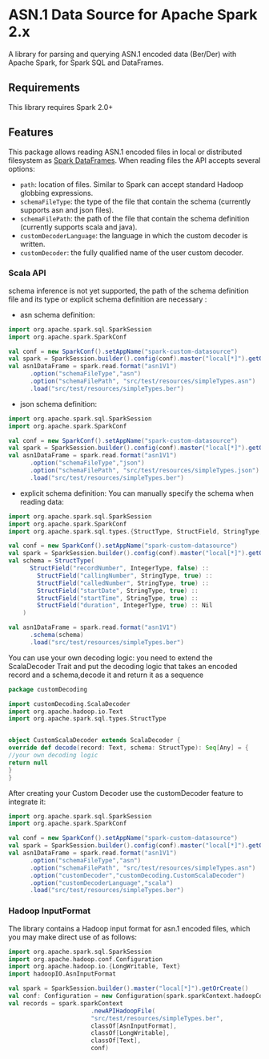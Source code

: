 # ASN.1 Data Source for Apache Spark 2.x
A library for parsing and querying ASN.1 encoded data (Ber/Der) with Apache Spark, for Spark SQL and DataFrames.
## Requirements

This library requires Spark 2.0+

## Features
This package allows reading ASN.1 encoded files in local or distributed filesystem as [Spark DataFrames](https://spark.apache.org/docs/latest/sql-programming-guide.html).
When reading files the API accepts several options:
* `path`: location of files. Similar to Spark can accept standard Hadoop globbing expressions.
* `schemaFileType`: the type of the file that contain the schema (currently supports asn and json files).
* `schemaFilePath`: the path of the file that contain the schema definition (currently supports scala and java).
* `customDecoderLanguage`: the language in which the custom decoder is written.
* `customDecoder`: the fully qualified name of the user custom decoder.


### Scala API

schema inference is not yet supported, the path of the schema definition file and its type or explicit schema definition are necessary :

* asn schema definition:
```scala
import org.apache.spark.sql.SparkSession
import org.apache.spark.SparkConf

val conf = new SparkConf().setAppName("spark-custom-datasource")
val spark = SparkSession.builder().config(conf).master("local[*]").getOrCreate()
val asn1DataFrame = spark.read.format("asn1V1")
      .option("schemaFileType","asn")
      .option("schemaFilePath", "src/test/resources/simpleTypes.asn")
      .load("src/test/resources/simpleTypes.ber")
```

* json schema definition:
```scala
import org.apache.spark.sql.SparkSession
import org.apache.spark.SparkConf

val conf = new SparkConf().setAppName("spark-custom-datasource")
val spark = SparkSession.builder().config(conf).master("local[*]").getOrCreate()
val asn1DataFrame = spark.read.format("asn1V1")
      .option("schemaFileType","json")
      .option("schemaFilePath", "src/test/resources/simpleTypes.json")
      .load("src/test/resources/simpleTypes.ber")
```

* explicit schema definition:
You can manually specify the schema when reading data:
```scala
import org.apache.spark.sql.SparkSession
import org.apache.spark.SparkConf
import org.apache.spark.sql.types.{StructType, StructField, StringType, IntegerType}

val conf = new SparkConf().setAppName("spark-custom-datasource")
val spark = SparkSession.builder().config(conf).master("local[*]").getOrCreate()
val schema = StructType(
      StructField("recordNumber", IntegerType, false) ::
        StructField("callingNumber", StringType, true) ::
        StructField("calledNumber", StringType, true) ::
        StructField("startDate", StringType, true) ::
        StructField("startTime", StringType, true) ::
        StructField("duration", IntegerType, true) :: Nil
    )

val asn1DataFrame = spark.read.format("asn1V1")
      .schema(schema)
      .load("src/test/resources/simpleTypes.ber")
```

You can use your own decoding logic:
you need to extend the ScalaDecoder Trait and put the decoding logic that takes an encoded record and a schema,decode it and return it as a sequence
```scala
package customDecoding

import customDecoding.ScalaDecoder
import org.apache.hadoop.io.Text
import org.apache.spark.sql.types.StructType


object CustomScalaDecoder extends ScalaDecoder {
override def decode(record: Text, schema: StructType): Seq[Any] = {
//your own decoding logic
return null
}
}
```
After creating your Custom Decoder use the customDecoder feature to integrate it:
```scala
import org.apache.spark.sql.SparkSession
import org.apache.spark.SparkConf

val conf = new SparkConf().setAppName("spark-custom-datasource")
val spark = SparkSession.builder().config(conf).master("local[*]").getOrCreate()
val asn1DataFrame = spark.read.format("asn1V1")
      .option("schemaFileType","asn")
      .option("schemaFilePath", "src/test/resources/simpleTypes.asn")
      .option("customDecoder","customDecoding.CustomScalaDecoder")
      .option("customDecoderLanguage","scala")
      .load("src/test/resources/simpleTypes.ber")
```

### Hadoop InputFormat

The library contains a Hadoop input format for asn.1 encoded files,
which you may make direct use of as follows:

```scala
import org.apache.spark.sql.SparkSession
import org.apache.hadoop.conf.Configuration
import org.apache.hadoop.io.{LongWritable, Text}
import hadoopIO.AsnInputFormat

val spark = SparkSession.builder().master("local[*]").getOrCreate()
val conf: Configuration = new Configuration(spark.sparkContext.hadoopConfiguration)
val records = spark.sparkContext
                       .newAPIHadoopFile(
                       "src/test/resources/simpleTypes.ber", 
                       classOf[AsnInputFormat], 
                       classOf[LongWritable], 
                       classOf[Text], 
                       conf)
```